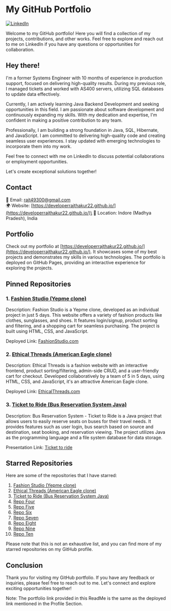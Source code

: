 # My GitHub Portfolio

[![LinkedIn](https://img.shields.io/badge/LinkedIn-Connect-blue?logo=linkedin&style=flat-square)](https://www.linkedin.com/in/developerraj/)


Welcome to my GitHub portfolio! Here you will find a collection of my projects, contributions, and other works. Feel free to explore and reach out to me on LinkedIn if you have any questions or opportunities for collaboration.

## Hey there!

I'm a former Systems Engineer with 10 months of experience in production support, focused on delivering high-quality results. During my previous role, I managed tickets and worked with AS400 servers, utilizing SQL databases to update data effectively.

Currently, I am actively learning Java Backend Development and seeking opportunities in this field. I am passionate about software development and continuously expanding my skills. With my dedication and expertise, I'm confident in making a positive contribution to any team.

Professionally, I am building a strong foundation in Java, SQL, Hibernate, and JavaScript. I am committed to delivering high-quality code and creating seamless user experiences. I stay updated with emerging technologies to incorporate them into my work.

Feel free to connect with me on LinkedIn to discuss potential collaborations or employment opportunities.

Let's create exceptional solutions together!

## Contact

📧 Email: [rajt49300@gmail.com](mailto:rajt49300@gmail.com)\
🌍 Website: [https://developerrajthakur22.github.io/](https://developerrajthakur22.github.io/)\
📍 Location: Indore (Madhya Pradesh), India


## Portfolio

Check out my portfolio at [https://developerrajthakur22.github.io/](https://developerrajthakur22.github.io/). It showcases some of my best projects and demonstrates my skills in various technologies. The portfolio is deployed on GitHub Pages, providing an interactive experience for exploring the projects.

## Pinned Repositories

### 1. [Fashion Studio (Yepme clone)](https://github.com/developerrajthakur22/healthy-discovery-1593)

Description: Fashion Studio is a Yepme clone, developed as an individual project in just 5 days. This website offers a variety of fashion products like clothes, sunglasses, and shoes. It features login/signup, product sorting and filtering, and a shopping cart for seamless purchasing. The project is built using HTML, CSS, and JavaScript.

Deployed Link: [FashionStudio.com](https://lively-chimera-c72878.netlify.app/)

### 2. [Ethical Threads (American Eagle clone)](https://github.com/developerrajthakur22/AeClone)

Description: Ethical Threads is a fashion website with an interactive frontend, product sorting/filtering, admin-side CRUD, and a user-friendly cart for checkout. Developed collaboratively by a team of 5 in 5 days, using HTML, CSS, and JavaScript, it's an attractive American Eagle clone.

Deployed Link: [EthicalThreads.com](https://cheery-donut-801eae.netlify.app/)

### 3. [Ticket to Ride (Bus Reservation System Java)](https://github.com/developerrajthakur22/annoyed-spark-4097)

Description: Bus Reservation System - Ticket to Ride is a Java project that allows users to easily reserve seats on buses for their travel needs. It provides features such as user login, bus search based on source and destination, seat booking, and reservation viewing. The project utilizes Java as the programming language and a file system database for data storage.

Presentation Link: [Ticket to ride](https://drive.google.com/file/d/1nK7Tk0IgBJoS8XtcE9JtNfIId-2J-GSj/view?usp=sharing)

## Starred Repositories

Here are some of the repositories that I have starred:

1. [Fashion Studio (Yepme clone)](https://github.com/developerrajthakur22/healthy-discovery-1593)
2. [Ethical Threads (American Eagle clone)](https://github.com/developerrajthakur22/AeClone)
3. [Ticket to Ride (Bus Reservation System Java)](https://github.com/developerrajthakur22/annoyed-spark-4097)
4. [Repo Four](https://github.com/starred-repo-four)
5. [Repo Five](https://github.com/starred-repo-five)
6. [Repo Six](https://github.com/starred-repo-six)
7. [Repo Seven](https://github.com/starred-repo-seven)
8. [Repo Eight](https://github.com/starred-repo-eight)
9. [Repo Nine](https://github.com/starred-repo-nine)
10. [Repo Ten](https://github.com/starred-repo-ten)

Please note that this is not an exhaustive list, and you can find more of my starred repositories on my GitHub profile.

## Conclusion

Thank you for visiting my GitHub portfolio. If you have any feedback or inquiries, please feel free to reach out to me. Let's connect and explore exciting opportunities together!

Note: The portfolio link provided in this ReadMe is the same as the deployed link mentioned in the Profile Section.
